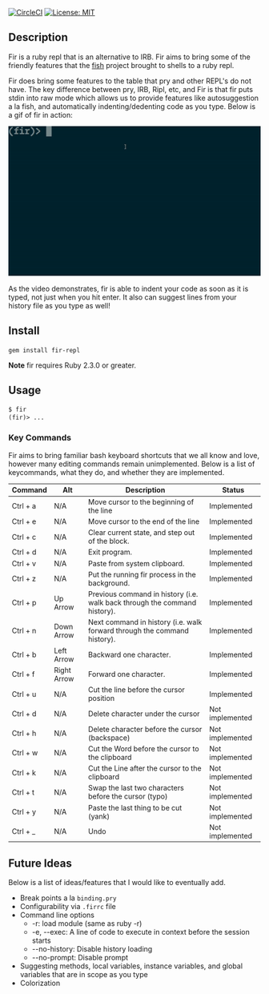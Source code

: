 [![CircleCI](https://circleci.com/gh/dnasseri/fir.svg?style=svg&circle-token=547487bfcc46230ec60829366533cbbad14524ee)](https://circleci.com/gh/dnasseri/fir)
[![License: MIT](https://img.shields.io/badge/License-MIT-yellow.svg)](https://opensource.org/licenses/MIT)

## Description

Fir is a ruby repl that is an alternative to IRB. Fir aims to bring some of the friendly features that the [fish](https://github.com/fish-shell/fish-shell) project brought to shells to a ruby repl.

Fir does bring some features to the table that pry and other REPL's do not have. The key difference between pry, IRB, Ripl, etc, and Fir is that fir puts stdin into raw mode which allows us to provide features like autosuggestion a la fish, and automatically indenting/dedenting code as you type. Below is a gif of fir in action:

![Fir in Action](fir-example.gif?raw=true "Fir in action")

As the video demonstrates, fir is able to indent your code as soon as it is typed, not just when you hit enter. It also can suggest lines from your history file as you type as well!

## Install
```
gem install fir-repl
```
**Note** fir requires Ruby 2.3.0 or greater.

## Usage
```
$ fir
(fir)> ...
```

### Key Commands
Fir aims to bring familiar bash keyboard shortcuts that we all know and love, however many editing commands remain unimplemented. Below is a list of keycommands, what they do, and whether they are implemented.

| Command | Alt | Description | Status |
| --- | --- | --- | --- |
| Ctrl + a | N/A | Move cursor to the beginning of the line | Implemented |
| Ctrl + e | N/A | Move cursor to the end of the line | Implemented |
| Ctrl + c | N/A | Clear current state, and step out of the block. | Implemented |
| Ctrl + d | N/A | Exit program. | Implemented |
| Ctrl + v | N/A | Paste from system clipboard. | Implemented |
| Ctrl + z | N/A | Put the running fir process in the background. | Implemented |
| Ctrl + p | Up Arrow | Previous command in history (i.e. walk back through the command history). | Implemented |
| Ctrl + n | Down Arrow | Next command in history (i.e. walk forward through the command history). | Implemented |
| Ctrl + b | Left Arrow | Backward one character. | Implemented |
| Ctrl + f | Right Arrow | Forward one character. | Implemented |
| Ctrl + u | N/A | Cut the line before the cursor position               | Implemented |
| Ctrl + d | N/A | Delete character under the cursor                     | Not implemented |
| Ctrl + h | N/A | Delete character before the cursor (backspace)        | Not implemented |
| Ctrl + w | N/A | Cut the Word before the cursor to the clipboard       | Not implemented |
| Ctrl + k | N/A | Cut the Line after the cursor to the clipboard        | Not implemented |
| Ctrl + t | N/A | Swap the last two characters before the cursor (typo) | Not implemented |
| Ctrl + y | N/A | Paste the last thing to be cut (yank)                 | Not implemented |
| Сtrl + _ | N/A | Undo                                                  | Not implemented |

## Future Ideas
Below is a list of ideas/features that I would like to eventually add.

* Break points a la `binding.pry`
* Configurability via `.firrc` file
* Command line options
	* -r: load module (same as ruby -r)
	* -e, --exec: A line of code to execute in context before the session starts
	* --no-history: Disable history loading
	* --no-prompt: Disable prompt
* Suggesting methods, local variables, instance variables, and global variables that are in scope as you type
* Colorization
